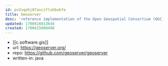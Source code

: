 ```yaml
---
id: pv2vqohj87ascifluhbxkfe
title: Geoserver
desc: 'reference implementation of the Open Geospatial Consortium (OGC) Web Feature Service (WFS) and Web Coverage Service (WCS) standards, as well as a high performance certified compliant Web Map Service (WMS), compliant Catalog Service for the Web (CSW) and implementing Web Processing Service (WPS)'
updated: 1700416013644
created: 1700415900498
---
```


- [[c.software.gis]]
- url: https://geoserver.org/
- repo: https://github.com/geoserver/geoserver
- written-in: java